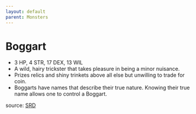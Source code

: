 ```yaml
---
layout: default
parent: Monsters
---
```

# Boggart
- 3 HP, 4 STR, 17 DEX, 13 WIL  
- A wild, hairy trickster that takes pleasure in being a minor nuisance.   
- Prizes relics and shiny trinkets above all else but unwilling to trade for coin.   
- Boggarts have names that describe their true nature. Knowing their true name allows one to control a Boggart.   

source: [SRD](/obelisk/obelisk-srd#Bestiary)
